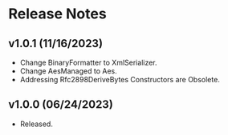 # Release Notes

## v1.0.1 (11/16/2023)

* Change BinaryFormatter to XmlSerializer.
* Change AesManaged to Aes.
* Addressing Rfc2898DeriveBytes Constructors are Obsolete.

## v1.0.0 (06/24/2023)

* Released.

